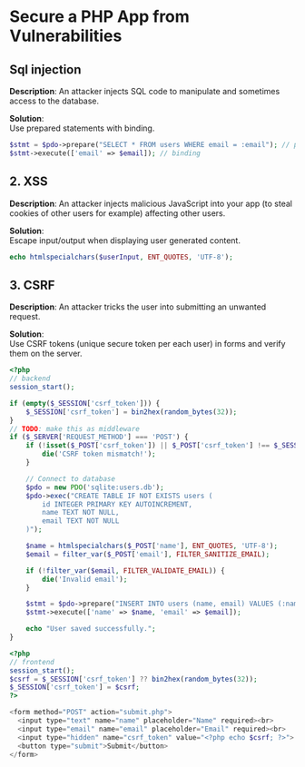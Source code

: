 # Secure a PHP App from Vulnerabilities

## Sql injection
**Description**: An attacker injects SQL code to manipulate and sometimes access to the database.

**Solution**:  
Use prepared statements with binding.

```php
$stmt = $pdo->prepare("SELECT * FROM users WHERE email = :email"); // prepareing
$stmt->execute(['email' => $email]); // binding
```

## 2. XSS

**Description**: An attacker injects malicious JavaScript into your app (to steal cookies of other users for example) affecting other users.

**Solution**:  
Escape input/output when displaying user generated content.

```php
echo htmlspecialchars($userInput, ENT_QUOTES, 'UTF-8');
```

## 3. CSRF

**Description**: An attacker tricks the user into submitting an unwanted request.

**Solution**:  
Use CSRF tokens (unique secure token per each user) in forms and verify them on the server.

```php
<?php
// backend
session_start();

if (empty($_SESSION['csrf_token'])) {
    $_SESSION['csrf_token'] = bin2hex(random_bytes(32));
}
// TODO: make this as middleware 
if ($_SERVER['REQUEST_METHOD'] === 'POST') {
    if (!isset($_POST['csrf_token']) || $_POST['csrf_token'] !== $_SESSION['csrf_token']) {
        die('CSRF token mismatch!');
    }

    // Connect to database
    $pdo = new PDO('sqlite:users.db');
    $pdo->exec("CREATE TABLE IF NOT EXISTS users (
        id INTEGER PRIMARY KEY AUTOINCREMENT,
        name TEXT NOT NULL,
        email TEXT NOT NULL
    )");

    $name = htmlspecialchars($_POST['name'], ENT_QUOTES, 'UTF-8');
    $email = filter_var($_POST['email'], FILTER_SANITIZE_EMAIL);

    if (!filter_var($email, FILTER_VALIDATE_EMAIL)) {
        die('Invalid email');
    }

    $stmt = $pdo->prepare("INSERT INTO users (name, email) VALUES (:name, :email)");
    $stmt->execute(['name' => $name, 'email' => $email]);

    echo "User saved successfully.";
}
```

```php
<?php
// frontend
session_start();
$csrf = $_SESSION['csrf_token'] ?? bin2hex(random_bytes(32));
$_SESSION['csrf_token'] = $csrf;
?>

<form method="POST" action="submit.php">
  <input type="text" name="name" placeholder="Name" required><br>
  <input type="email" name="email" placeholder="Email" required><br>
  <input type="hidden" name="csrf_token" value="<?php echo $csrf; ?>">
  <button type="submit">Submit</button>
</form>
```
